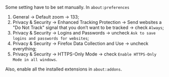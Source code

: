 Some setting have to be set manually. In `about:preferences`

1. General -> Default zoom -> 133;
2. Privacy & Security -> Enhanced Tracking Protection -> Send websites a "Do
   Not Track" signal that you don’t want to be tracked -> check `Always`;
3. Privacy & Security -> Logins and Passwords -> uncheck `Ask to save logins
   and passwords for websites`;
4. Privacy & Security -> Firefox Data Collection and Use -> uncheck everything;
5. Privacy & Security -> HTTPS-Only Mode -> check `Enable HTTPS-Only Mode in
   all windows`.

Also, enable all the installed extensions in `about:addons`.
